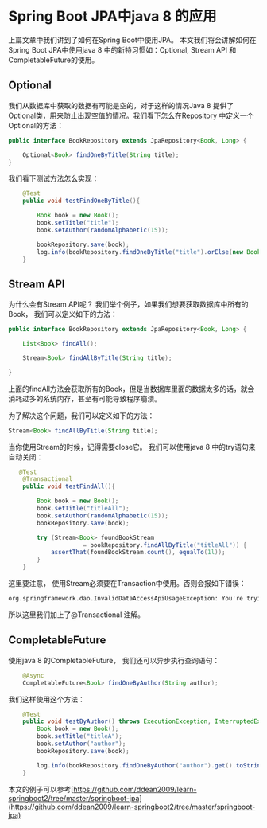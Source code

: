 # Spring Boot JPA中java 8 的应用

上篇文章中我们讲到了如何在Spring Boot中使用JPA。 本文我们将会讲解如何在Spring Boot JPA中使用java 8 中的新特习惯如：Optional, Stream API 和 CompletableFuture的使用。

## Optional

我们从数据库中获取的数据有可能是空的，对于这样的情况Java 8 提供了Optional类，用来防止出现空值的情况。我们看下怎么在Repository 中定义一个Optional的方法：

~~~java
public interface BookRepository extends JpaRepository<Book, Long> {

    Optional<Book> findOneByTitle(String title);
}

~~~

我们看下测试方法怎么实现：

~~~java
    @Test
    public void testFindOneByTitle(){

        Book book = new Book();
        book.setTitle("title");
        book.setAuthor(randomAlphabetic(15));

        bookRepository.save(book);
        log.info(bookRepository.findOneByTitle("title").orElse(new Book()).toString());
    }
~~~

## Stream API

为什么会有Stream API呢？ 我们举个例子，如果我们想要获取数据库中所有的Book， 我们可以定义如下的方法：

~~~java
public interface BookRepository extends JpaRepository<Book, Long> {

    List<Book> findAll();

    Stream<Book> findAllByTitle(String title);

}
~~~

上面的findAll方法会获取所有的Book，但是当数据库里面的数据太多的话，就会消耗过多的系统内存，甚至有可能导致程序崩溃。

为了解决这个问题，我们可以定义如下的方法：

~~~java
Stream<Book> findAllByTitle(String title);
~~~

当你使用Stream的时候，记得需要close它。 我们可以使用java 8 中的try语句来自动关闭：

~~~java
   @Test
    @Transactional
    public void testFindAll(){

        Book book = new Book();
        book.setTitle("titleAll");
        book.setAuthor(randomAlphabetic(15));
        bookRepository.save(book);

        try (Stream<Book> foundBookStream
                     = bookRepository.findAllByTitle("titleAll")) {
            assertThat(foundBookStream.count(), equalTo(1l));
        }
    }
~~~

这里要注意， 使用Stream必须要在Transaction中使用。否则会报如下错误：

~~~txt
org.springframework.dao.InvalidDataAccessApiUsageException: You're trying to execute a streaming query method without a surrounding transaction that keeps the connection open so that the Stream can actually be consumed. Make sure the code consuming the stream uses @Transactional or any other way of declaring a (read-only) transaction.
~~~

所以这里我们加上了@Transactional 注解。

## CompletableFuture

使用java 8 的CompletableFuture， 我们还可以异步执行查询语句：

~~~java
    @Async
    CompletableFuture<Book> findOneByAuthor(String author);
~~~

我们这样使用这个方法：

~~~java
    @Test
    public void testByAuthor() throws ExecutionException, InterruptedException {
        Book book = new Book();
        book.setTitle("titleA");
        book.setAuthor("author");
        bookRepository.save(book);

        log.info(bookRepository.findOneByAuthor("author").get().toString());
    }
~~~

本文的例子可以参考[https://github.com/ddean2009/learn-springboot2/tree/master/springboot-jpa](https://github.com/ddean2009/learn-springboot2/tree/master/springboot-jpa)

